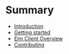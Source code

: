 # Summary

* [Introduction](README.md)
* [Getting started](chapter1.md)
* [Elm Client Overview](elm-client-overview.md)
* [Contributing](contributing.md)

